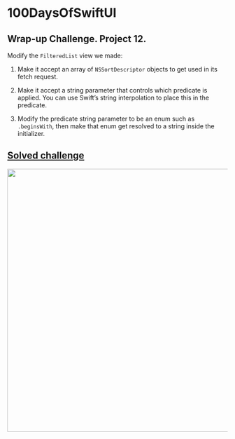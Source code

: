 
# 100DaysOfSwiftUI

## Wrap-up Challenge. Project 12.

Modify the `FilteredList` view we made:

1. Make it accept an array of `NSSortDescriptor` objects to get used in its fetch request.

2. Make it accept a string parameter that controls which predicate is applied. You can use Swift’s string interpolation to place this in the predicate.

3. Modify the predicate string parameter to be an enum such as `.beginsWith`, then make that enum get resolved to a string inside the initializer.

## [Solved challenge](CoreDataProject)

<p align="center"><img src="CoreDataProject/img/challenge.gif" height="600px"></p>
